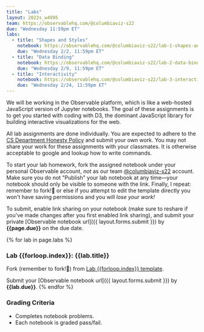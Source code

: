 ```yaml
---
title: "Labs"
layout: 2022s_w4995
team: https://observablehq.com/@columbiaviz-s22
due: "Wednesday 11:59pm ET"
labs:
  - title: "Shapes and Styles"
    notebook: https://observablehq.com/@columbiaviz-s22/lab-1-shapes-and-styles
    due: "Wednesday 2/2, 11:59pm ET"
  - title: "Data Binding"
    notebook: https://observablehq.com/@columbiaviz-s22/lab-2-data-binding-scales-and-axes
    due: "Wednesday 2/9, 11:59pm ET"
  - title: "Interactivity"
    notebook: https://observablehq.com/@columbiaviz-s22/lab-3-interactivity
    due: "Wednesday 2/24, 11:59pm ET"
---
```


We will be working in the Observable platform, which is like a web-hosted JavaScript version of Jupyter notebooks. The goal of these assignments is to get you started with coding with D3, the dominant JavaScript library for building interactive visualizations for the web.

All lab assignments are done individually. You are expected to adhere to the [CS Department Honesty Policy](http://www.cs.columbia.edu/education/honesty) and submit your own work. You may not share your work for these assignments with your classmates. It is otherwise acceptable to google and lookup how to write commands.

To start your lab homework, fork the assigned notebook under your personal Observable account, *not* as our team [@columbiaviz-s22]({{page.team}}) account. Make sure you do not "Publish" your lab notebook at any time—your notebook should only be visible to someone with the link. Finally, I repeat: remember to fork!🍴 or else if you attempt to edit the template directly you won't have saving permissions and you will _lose your work!_

To submit, enable link sharing on your notebook (make sure to reshare if you've made changes after you first enabled link sharing), and submit your private [Observable notebook url]({{ layout.forms.submit }}) by **{{page.due}}** on the due date.

{% for lab in page.labs %}
### Lab {{forloop.index}}: {{lab.title}}
Fork (remember to fork!🍴) from [Lab {{forloop.index}} template]({{lab.notebook}}).

Submit your [Observable notebook url]({{ layout.forms.submit }}) by **{{lab.due}}**.
{% endfor %}

### Grading Criteria

- Completes notebook problems.
- Each notebook is graded pass/fail.
